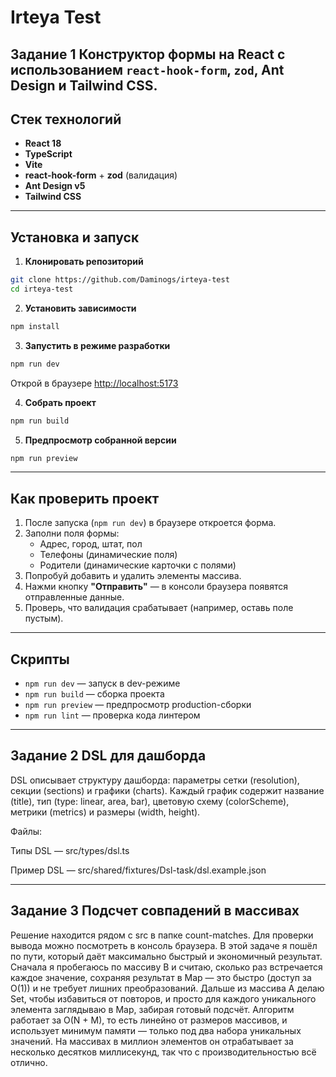 # Irteya Test

## Задание 1 Конструктор формы на React с использованием `react-hook-form`, `zod`, Ant Design и Tailwind CSS.

## Стек технологий

-   **React 18**
-   **TypeScript**
-   **Vite**
-   **react-hook-form** + **zod** (валидация)
-   **Ant Design v5**
-   **Tailwind CSS**

---

## Установка и запуск

1. **Клонировать репозиторий**

```bash
git clone https://github.com/Daminogs/irteya-test
cd irteya-test
```

2. **Установить зависимости**

```bash
npm install
```

3. **Запустить в режиме разработки**

```bash
npm run dev
```

Открой в браузере [http://localhost:5173](http://localhost:5173)

4. **Собрать проект**

```bash
npm run build
```

5. **Предпросмотр собранной версии**

```bash
npm run preview
```

---

## Как проверить проект

1. После запуска (`npm run dev`) в браузере откроется форма.
2. Заполни поля формы:
    - Адрес, город, штат, пол
    - Телефоны (динамические поля)
    - Родители (динамические карточки с полями)
3. Попробуй добавить и удалить элементы массива.
4. Нажми кнопку **"Отправить"** — в консоли браузера появятся отправленные данные.
5. Проверь, что валидация срабатывает (например, оставь поле пустым).

---

## Скрипты

-   `npm run dev` — запуск в dev-режиме
-   `npm run build` — сборка проекта
-   `npm run preview` — предпросмотр production-сборки
-   `npm run lint` — проверка кода линтером

---

## Задание 2 DSL для дашборда

DSL описывает структуру дашборда: параметры сетки (resolution), секции (sections) и графики (charts).
Каждый график содержит название (title), тип (type: linear, area, bar), цветовую схему (colorScheme), метрики (metrics) и размеры (width, height).

Файлы:

Типы DSL — src/types/dsl.ts

Пример DSL — src/shared/fixtures/Dsl-task/dsl.example.json

---

## Задание 3 Подсчет совпадений в массивах

Решение находится рядом с src в папке count-matches. Для проверки вывода можно посмотреть в консоль браузера.
В этой задаче я пошёл по пути, который даёт максимально быстрый и экономичный результат.
Сначала я пробегаюсь по массиву B и считаю, сколько раз встречается каждое значение, сохраняя результат в Map — это быстро (доступ за O(1)) и не требует лишних преобразований.
Дальше из массива A делаю Set, чтобы избавиться от повторов, и просто для каждого уникального элемента заглядываю в Map, забирая готовый подсчёт.
Алгоритм работает за O(N + M), то есть линейно от размеров массивов, и использует минимум памяти — только под два набора уникальных значений.
На массивах в миллион элементов он отрабатывает за несколько десятков миллисекунд, так что с производительностью всё отлично.